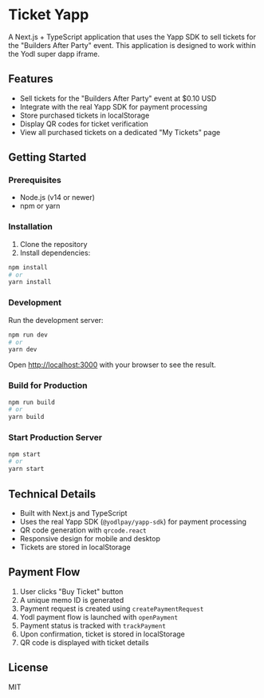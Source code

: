 # Ticket Yapp

A Next.js + TypeScript application that uses the Yapp SDK to sell tickets for the "Builders After Party" event. This application is designed to work within the Yodl super dapp iframe.

## Features

- Sell tickets for the "Builders After Party" event at $0.10 USD
- Integrate with the real Yapp SDK for payment processing
- Store purchased tickets in localStorage
- Display QR codes for ticket verification
- View all purchased tickets on a dedicated "My Tickets" page

## Getting Started

### Prerequisites

- Node.js (v14 or newer)
- npm or yarn

### Installation

1. Clone the repository
2. Install dependencies:

```bash
npm install
# or
yarn install
```

### Development

Run the development server:

```bash
npm run dev
# or
yarn dev
```

Open [http://localhost:3000](http://localhost:3000) with your browser to see the result.

### Build for Production

```bash
npm run build
# or
yarn build
```

### Start Production Server

```bash
npm start
# or
yarn start
```

## Technical Details

- Built with Next.js and TypeScript
- Uses the real Yapp SDK (`@yodlpay/yapp-sdk`) for payment processing
- QR code generation with `qrcode.react`
- Responsive design for mobile and desktop
- Tickets are stored in localStorage

## Payment Flow

1. User clicks "Buy Ticket" button
2. A unique memo ID is generated
3. Payment request is created using `createPaymentRequest`
4. Yodl payment flow is launched with `openPayment`
5. Payment status is tracked with `trackPayment`
6. Upon confirmation, ticket is stored in localStorage
7. QR code is displayed with ticket details

## License

MIT
